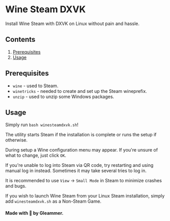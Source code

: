 # Wine Steam DXVK

Install Wine Steam with DXVK on Linux without pain and hassle.

## Contents
1. [Prerequisites](#prerequisites)
2. [Usage](#usage)

## Prerequisites

- `wine` - used to Steam.
- `winetricks` - needed to create and set up the Steam wineprefix.
- `unzip` - used to unzip some Windows packages.

## Usage

Simply run `bash winesteamdxvk.sh`!

The utility starts Steam if the installation is complete or runs the setup if otherwise.

During setup a Wine configuration menu may appear. If you're unsure of what to change, just click `OK`.

If you're unable to log into Steam via QR code, try restarting and using manual log in instead. Sometimes it may take several tries to log in.

It is recommended to use `View` -> `Small Mode` in Steam to minimize crashes and bugs.

If you wish to launch Wine Steam from your Linux Steam installation, simply add `winesteamdxvk.sh` as a Non-Steam Game.

#### Made with 💜 by Gleammer.
